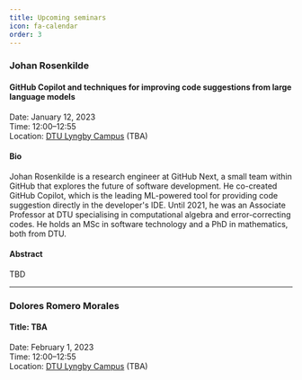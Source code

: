 ```yaml
---
title: Upcoming seminars
icon: fa-calendar
order: 3
---
```


### Johan Rosenkilde 

#### GitHub Copilot and techniques for improving code suggestions from large language models

Date: January 12, 2023   
Time: 12:00–12:55   
Location: [DTU Lyngby Campus](https://www.dtu.dk/english/about/campuses/dtu-lyngby-campus) (TBA)  

#### Bio

Johan Rosenkilde is a research engineer at GitHub Next, a small team within GitHub that explores the future of software development. He co-created GitHub Copilot, which is the leading ML-powered tool for providing code suggestion directly in the developer's IDE. Until 2021, he was an Associate Professor at DTU specialising in computational algebra and error-correcting codes. He holds an MSc in software technology and a PhD in mathematics, both from DTU.

#### Abstract

TBD


-----

### Dolores Romero Morales

#### Title: TBA

Date: February 1, 2023   
Time: 12:00–12:55   
Location: [DTU Lyngby Campus](https://www.dtu.dk/english/about/campuses/dtu-lyngby-campus) (TBA)  

